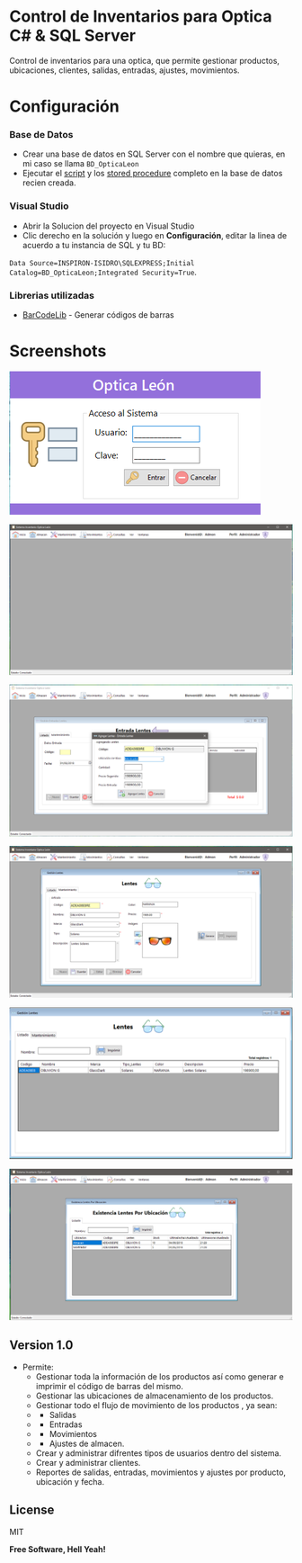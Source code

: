 # Control de Inventarios para Optica C# & SQL Server

Control de inventarios para una optica, que permite gestionar productos, ubicaciones, clientes, salidas, entradas, ajustes, movimientos.


# Configuración
### Base de Datos
  - Crear una base de datos en SQL Server con el nombre que quieras, en mi caso se llama `BD_OpticaLeon`
  - Ejecutar el [script](database.sql) y los [stored procedure](sp.sql) completo en la base de datos recien creada.

### Visual Studio
  - Abrir la Solucion del proyecto en Visual Studio
  - Clic derecho en la solución y luego en **Configuración**, editar la linea de acuerdo a tu instancia de SQL y tu BD:

  `Data Source=INSPIRON-ISIDRO\SQLEXPRESS;Initial Catalog=BD_OpticaLeon;Integrated Security=True`.

### Librerias utilizadas
  - [BarCodeLib](https://github.com/barnhill/barcodelib) - Generar códigos de barras


# Screenshots
 ![login](screenshoots/login.png) 
 
 ![login](screenshoots/inicio.png) 
 
 ![login](screenshoots/entradas_lentes.png) 
 
 ![login](screenshoots/guardar_lentes.png)
  
 ![login](screenshoots/inventario.png)
 
 ![login](screenshoots/stock_ubicacion.png)



Version 1.0
----
  - Permite:
    * Gestionar toda la información de los productos así como generar e imprimir el código de barras del mismo.
    * Gestionar las ubicaciones de almacenamiento de los productos.
    * Gestionar todo el flujo de movimiento de los productos , ya sean:
    * * Salidas
    * * Entradas
    * * Movimientos
    * * Ajustes de almacen.
    * Crear y administrar difrentes tipos de usuarios dentro del sistema.
    * Crear y administrar clientes.
    * Reportes de salidas, entradas, movimientos y ajustes por producto, ubicación y fecha.





License
----
MIT

**Free Software, Hell Yeah!**

